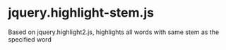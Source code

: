 jquery.highlight-stem.js
========================

Based on jquery.highlight2.js, highlights all words with same stem as the specified word